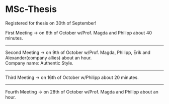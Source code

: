 # MSc-Thesis
Registered for thesis on 30th of September!

First Meeting -> on 6th of October w/Prof. Magda and Philipp about 40 minutes.

-----------------------------------------------------------------------------------------------------------------------------------------------------------

Second Meeting -> on 9th of October w/Prof. Magda, Philipp, Erik and Alexander(company allies) about an hour.  
Company name: Authentic Style.

-----------------------------------------------------------------------------------------------------------------------------------------------------------

Third Meeting -> on 16th of October w/Philipp about 20 minutes. 

-----------------------------------------------------------------------------------------------------------------------------------------------------------

Fourth Meeting -> on 28th of October w/Prof. Magda and Philipp about an hour.  

